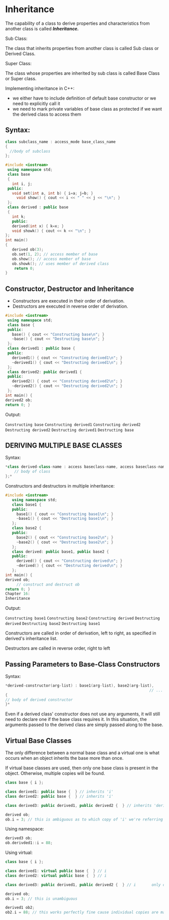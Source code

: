 # Inheritance

The capability of a class to derive properties and characteristics from another class is called ***Inheritance.***

Sub Class:

The class that inherits properties from another class is called Sub class or Derived Class.

Super Class:

The class whose properties are inherited by sub class is called Base Class or Super class.

Implementing inheritance in C++:

- we either have to include definition of default base constructor or we need to explicitly call it
- we need to mark private variables of base class as protected if we want the derived class to access them


## **Syntax**:

```cpp
class subclass_name : access_mode base_class_name
{
  //body of subclass
};
```

```cpp
#include <iostream>
 using namespace std;
 class base 
 {
   int i, j;
 public:
   void set(int a, int b) { i=a; j=b; }
	 void show() { cout << i << " " << j << "\n"; }
 };
 class derived : public base 
 {
   int k;
   public:
   derived(int x) { k=x; }
   void showk() { cout << k << "\n"; }
};
int main() 
{
   derived ob(3);
   ob.set(1, 2); // access member of base
   ob.show(); // access member of base
   ob.showk(); // uses member of derived class
	return 0; 
}
```

## Constructor, Destructor and Inheritance

- Constructors are executed in their order of derivation.
- Destructors are executed in reverse order of derivation.

```cpp
#include <iostream>
 using namespace std;
 class base {
 public:
   base() { cout << "Constructing base\n"; }
   ~base() { cout << "Destructing base\n"; }
 };
 class derived1 : public base {
 public:
   derived1() { cout << "Constructing derived1\n"; }
   ~derived1() { cout << "Destructing derived1\n"; }
 };
 class derived2: public derived1 {
 public:
   derived2() { cout << "Constructing derived2\n"; }
   ~derived2() { cout << "Destructing derived2\n"; }
 };
int main() {
derived2 ob;
return 0; }

```

Output:

`Constructing base`
`Constructing derived1`
`Constructing derived2`
`Destructing derived2`
`Destructing derived1`
`Destructing base`

## DERIVING MULTIPLE BASE CLASSES

Syntax:

```cpp
*class derived-class-name : access baseclass-name, access baseclass-name { 
	// body of class
};*
```

Constructors and destructors in multiple inheritance:

```cpp
#include <iostream>
   using namespace std;
   class base1 {
   public:
     base1() { cout << "Constructing base1\n"; }
     ~base1() { cout << "Destructing base1\n"; }
   };
   class base2 {
   public:
     base2() { cout << "Constructing base2\n"; }
     ~base2() { cout << "Destructing base2\n"; }
   };
   class derived: public base1, public base2 {
   public:
     derived() { cout << "Constructing derived\n"; }
     ~derived() { cout << "Destructing derived\n"; }
   };
int main() {
derived ob;
     // construct and destruct ob
return 0; }
Chapter 16:
Inheritance
```

Output:

`Constructing base1`
`Constructing base2`
`Constructing derived`
`Destructing derived`
`Destructing base2`
`Destructing base1`

Constructors are called in order of derivation, left to right, as specified in derived's inheritance list.

Destructors are called in reverse order, right to left

## Passing Parameters to Base-Class Constructors

Syntax:

```cpp
*derived-constructor(arg-list) : base1(arg-list), base2(arg-list),
																// ... baseN(arg-list)
{
// body of derived constructor
}*
```

Even if a derived class' constructor does not use any arguments, it will still need to declare one if the base class requires it. In this situation, the arguments passed to the derived class are simply passed along to the base.

## Virtual Base Classes

The only difference between a normal base class and a virtual one is what occurs when an object inherits the base more than once. 

If virtual base classes are used, then only one base class is present in the object. Otherwise, multiple copies will be found.

```cpp
class base { i };

class derived1: public base {  } // inherits 'i'
class derived2: public base {  } // inherits 'i'

class derived3: public derived1, public derived2 {  } // inherits 'derived1::i', 'derived2::i'. i.e. two copies of 'i' 

derived ob;
ob.i = 3; // this is ambiguous as to which copy of 'i' we're referring to
```

Using namespace:

```cpp
derived3 ob;
ob.derivded1::i = 88;
```

Using virtual:

```cpp
class base { i };

class derived1: virtual public base {  } // i
class derived2: virtual public base {  } // i

class derived3: public derived1, public derived2 {  } // i       only one copy created

derived ob;
ob.i = 3; // this is unambiguous

derived1 ob2;
ob2.i = 88; // this works perfectly fine cause individual copies are maintained
```